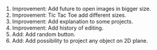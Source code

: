 1) Improvement: Add future to open images in bigger size.
2) Improvement: Tic Tac Toe add different sizes.
3) Improvement: Add explanation to some projects.
4) Improvement: Add history of editing.
5) Add: Add random button.
6) Add: Add possibility to project any object on 2D plane.